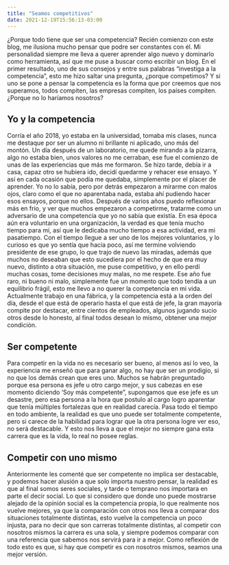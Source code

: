 ```yaml
---
title: "Seamos competitivos"
date: 2021-12-19T15:56:13-03:00
---
```


¿Porque todo tiene que ser una competencia? Recién comienzo con este blog, me ilusiona mucho pensar que podre ser constantes con él. Mi personalidad siempre me lleva a querer aprender algo nuevo y dominarlo como herramienta, así que me puse a buscar como escribir un blog. En el primer resultado, uno de sus consejos y entre sus palabras “investiga a la competencia”, esto me hizo saltar una pregunta, ¿porque competimos? Y si uno se pone a pensar la competencia es la forma que por creemos que nos superamos, todos compiten, las empresas compiten, los países compiten. ¿Porque no lo haríamos nosotros?

## Yo y la competencia

Corría el año 2018, yo estaba en la universidad, tomaba mis clases, nunca me destaque por ser un alumno ni brillante ni aplicado, uno más del montón. Un día después de un laboratorio, me quede mirando a la pizarra, algo no estaba bien, unos valores no me cerraban, ese fue el comienzo de unas de las experiencias que más me formaron. Se hizo tarde, debía ir a casa, capaz otro se hubiera ido, decidí quedarme y rehacer ese ensayo. Y así en cada ocasión que podía me quedaba, simplemente por el placer de aprender. Yo no lo sabía, pero por detrás empezaron a mirarme con malos ojos, claro como el que no aparentaba nada, estaba ahí pudiendo hacer esos ensayos, porque no ellos. Después de varios años puedo reflexionar más en frio, y ver que muchos empezaron a competirme, tratarme como un adversario de una competencia que yo no sabía que existía. En esa época aún era voluntario en una organización, la verdad es que tenía mucho tiempo para mí, así que le dedicaba mucho tiempo a esa actividad, era mi pasatiempo. Con el tiempo llegue a ser uno de los mejores voluntarios, y lo curioso es que yo sentía que hacía poco, así me termine volviendo presidente de ese grupo, lo que trajo de nuevo las miradas, además que muchos no deseaban que esto sucediera por el hecho de que era muy nuevo, distinto a otra situación, me puse competitivo, y en ello perdí muchas cosas, tome decisiones muy malas, no me respete. Ese año fue raro, ni bueno ni malo, simplemente fue un momento que todo tendía a un equilibrio frágil, esto me llevo a no querer la competencia en mi vida. Actualmente trabajo en una fábrica, y la competencia está a la orden del día, desde el que está de operario hasta el que está de jefe, la gran mayoría compite por destacar, entre cientos de empleados, algunos jugando sucio otros desde lo honesto, al final todos desean lo mismo, obtener una mejor condición.

## Ser competente

Para competir en la vida no es necesario ser bueno, al menos así lo veo, la experiencia me enseñó que para ganar algo, no hay que ser un prodigio, si no que los demás crean que eres uno. Muchos se habrán preguntado porque esa persona es jefe u otro cargo mejor, y sus cabezas en ese momento diciendo ‘Soy más competente”, supongamos que ese jefe es un desastre, pero esa persona a la hora que postulo al cargo logro aparentar que tenía múltiples fortalezas que en realidad carecía. Pasa todo el tiempo en todo ambiente, la realidad es que uno puede ser totalmente competente, pero si carece de la habilidad para lograr que la otra persona logre ver eso, no será destacable. Y esto nos lleva a que el mejor no siempre gana esta carrera que es la vida, lo real no posee reglas.

## Competir con uno mismo 
Anteriormente les comenté que ser competente no implica ser destacable, y podemos hacer alusión a que solo importa nuestro pensar, la realidad es que al final somos seres sociales, y tarde o temprano nos importara en parte el decir social. Lo que si considero que donde uno puede mostrarse alejado de la opinión social es la competencia propia, lo que realmente nos vuelve mejores, ya que la comparación con otros nos lleva a comparar dos situaciones totalmente distintas, esto vuelve la competencia un poco injusta, para no decir que son carreras totalmente distintas, al competir con nosotros mismos la carrera es una sola, y siempre podemos comparar con una referencia que sabemos nos servirá para ir a mejor. Como reflexión de todo esto es que, si hay que competir es con nosotros mismos, seamos una mejor versión. 
